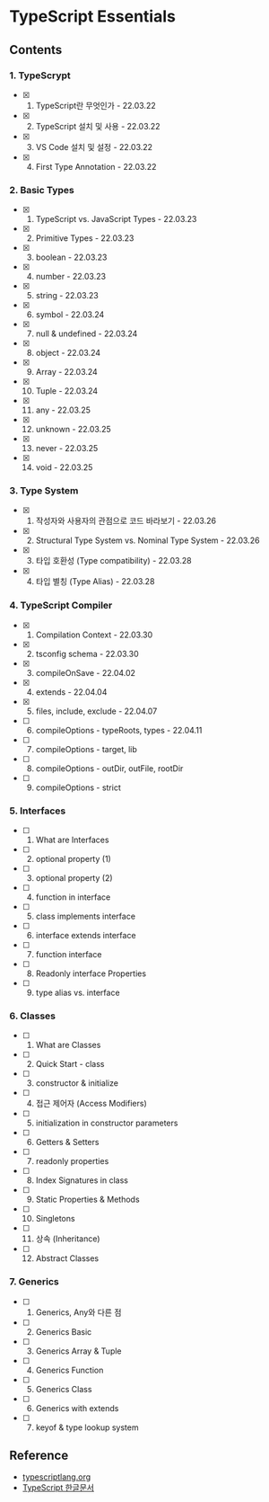 # TypeScript Essentials

## Contents

### 1. TypeScrypt

- [x] 1.  TypeScript란 무엇인가 - 22.03.22
- [x] 2.  TypeScript 설치 및 사용 - 22.03.22
- [x] 3.  VS Code 설치 및 설정 - 22.03.22
- [x] 4.  First Type Annotation - 22.03.22

### 2. Basic Types

- [x] 1.  TypeScript vs. JavaScript Types - 22.03.23
- [x] 2.  Primitive Types - 22.03.23
- [x] 3.  boolean - 22.03.23
- [x] 4.  number - 22.03.23
- [x] 5.  string - 22.03.23
- [x] 6.  symbol - 22.03.24
- [x] 7.  null & undefined - 22.03.24
- [x] 8.  object - 22.03.24
- [x] 9.  Array - 22.03.24
- [x] 10. Tuple - 22.03.24
- [x] 11. any - 22.03.25
- [x] 12. unknown - 22.03.25
- [x] 13. never - 22.03.25
- [x] 14. void - 22.03.25

### 3. Type System

- [x] 1.  작성자와 사용자의 관점으로 코드 바라보기 - 22.03.26
- [x] 2.  Structural Type System vs. Nominal Type System - 22.03.26
- [x] 3.  타입 호환성 (Type compatibility) - 22.03.28
- [x] 4.  타입 별칭 (Type Alias) - 22.03.28

### 4. TypeScript Compiler

- [x] 1.  Compilation Context - 22.03.30
- [x] 2.  tsconfig schema - 22.03.30
- [x] 3.  compileOnSave - 22.04.02
- [x] 4.  extends - 22.04.04
- [x] 5.  files, include, exclude - 22.04.07
- [ ] 6.  compileOptions - typeRoots, types - 22.04.11
- [ ] 7.  compileOptions - target, lib
- [ ] 8.  compileOptions - outDir, outFile, rootDir
- [ ] 9.  compileOptions - strict

### 5. Interfaces

- [ ] 1.  What are Interfaces
- [ ] 2.  optional property (1)
- [ ] 3.  optional property (2)
- [ ] 4.  function in interface
- [ ] 5.  class implements interface
- [ ] 6.  interface extends interface
- [ ] 7.  function interface
- [ ] 8.  Readonly interface Properties
- [ ] 9.  type alias vs. interface

### 6. Classes

- [ ] 1.  What are Classes
- [ ] 2.  Quick Start - class
- [ ] 3.  constructor & initialize
- [ ] 4.  접근 제어자 (Access Modifiers)
- [ ] 5.  initialization in constructor parameters
- [ ] 6.  Getters & Setters
- [ ] 7.  readonly properties
- [ ] 8.  Index Signatures in class
- [ ] 9.  Static Properties & Methods
- [ ] 10. Singletons
- [ ] 11. 상속 (Inheritance)
- [ ] 12. Abstract Classes

### 7. Generics

- [ ] 1.  Generics, Any와 다른 점
- [ ] 2.  Generics Basic
- [ ] 3.  Generics Array & Tuple
- [ ] 4.  Generics Function
- [ ] 5.  Generics Class
- [ ] 6.  Generics with extends
- [ ] 7.  keyof & type lookup system

## Reference

- [typescriptlang.org](https://www.typescriptlang.org/)
- [TypeScript 한글문서](https://typescript-kr.github.io/pages/basic-types.html)
